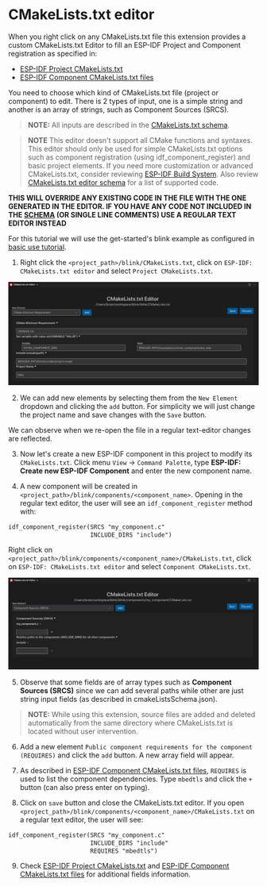 # CMakeLists.txt editor

When you right click on any CMakeLists.txt file this extension provides a custom CMakeLists.txt Editor to fill an ESP-IDF Project and Component registration as specified in:

- [ESP-IDF Project CMakeLists.txt](https://docs.espressif.com/projects/esp-idf/en/latest/esp32/api-guides/build-system.html#project-cmakelists-file)
- [ESP-IDF Component CMakeLists.txt files](https://docs.espressif.com/projects/esp-idf/en/latest/esp32/api-guides/build-system.html#component-cmakelists-files)

You need to choose which kind of CMakeLists.txt file (project or component) to edit. There is 2 types of input, one is a simple string and another is an array of strings, such as Component Sources (SRCS).

> **NOTE:** All inputs are described in the [CMakeLists.txt schema](../../cmakeListsSchema.json).

> **NOTE** This editor doesn't support all CMake functions and syntaxes. This editor should only be used for simple CMakeLists.txt options such as component registration (using idf_component_register) and basic project elements. If you need more customization or advanced CMakeLists.txt, consider reviewing [ESP-IDF Build System](https://docs.espressif.com/projects/esp-idf/en/latest/esp32/api-guides/build-system.html). Also review [CMakeLists.txt editor schema](../cmakeListsSchema.json) for a list of supported code.

**THIS WILL OVERRIDE ANY EXISTING CODE IN THE FILE WITH THE ONE GENERATED IN THE EDITOR. IF YOU HAVE ANY CODE NOT INCLUDED IN THE [SCHEMA](../../cmakeListsSchema.json) (OR SINGLE LINE COMMENTS) USE A REGULAR TEXT EDITOR INSTEAD**

For this tutorial we will use the get-started's blink example as configured in [basic use tutorial](./basic_use.md).

1. Right click the `<project_path>/blink/CMakeLists.txt`, click on `ESP-IDF: CMakeLists.txt editor` and select `Project CMakeLists.txt`.

<p>
  <img src="../../media/tutorials/cmakelists_editor/cmakelists_editor.png" alt="CMakeLists.txt editor" width="950">
</p>

2. We can add new elements by selecting them from the `New Element` dropdown and clicking the `add` button. For simplicity we will just change the project name and save changes with the `Save` button.

We can observe when we re-open the file in a regular text-editor changes are reflected.

3. Now let's create a new ESP-IDF component in this project to modify its `CMakeLists.txt`. Click menu `View` -> `Command Palette`, type **ESP-IDF: Create new ESP-IDF Component** and enter the new component name.

4. A new component will be created in `<project_path>/blink/components/<component_name>`. Opening in the regular text editor, the user will see an `idf_component_register` method with:

```
idf_component_register(SRCS "my_component.c"
                       INCLUDE_DIRS "include")
```

Right click on `<project_path>/blink/components/<component_name>/CMakeLists.txt`, click on `ESP-IDF: CMakeLists.txt editor` and select `Component CMakeLists.txt`.

<p>
  <img src="../../media/tutorials/cmakelists_editor/components_editor.png" alt="CMakeLists.txt editor" width="950">
</p>

5. Observe that some fields are of array types such as **Component Sources (SRCS)** since we can add several paths while other are just string input fields (as described in cmakeListsSchema.json).

> **NOTE:** While using this extension, source files are added and deleted automatically from the same directory where CMakeLists.txt is located without user intervention.

6. Add a new element `Public component requirements for the component (REQUIRES)` and click the `add` button. A new array field will appear.

7. As described in [ESP-IDF Component CMakeLists.txt files](https://docs.espressif.com/projects/esp-idf/en/latest/esp32/api-guides/build-system.html#component-cmakelists-files), `REQUIRES` is used to list the component dependencies. Type `mbedtls` and click the `+` button (can also press enter on typing).

8. Click on `save` button and close the CMakeLists.txt editor. If you open `<project_path>/blink/components/<component_name>/CMakeLists.txt` on a regular text editor, the user will see:

```
idf_component_register(SRCS "my_component.c"
                       INCLUDE_DIRS "include"
                       REQUIRES "mbedtls")
```

9. Check [ESP-IDF Project CMakeLists.txt](https://docs.espressif.com/projects/esp-idf/en/latest/esp32/api-guides/build-system.html#project-cmakelists-file) and [ESP-IDF Component CMakeLists.txt files](https://docs.espressif.com/projects/esp-idf/en/latest/esp32/api-guides/build-system.html#component-cmakelists-files) for additional fields information.
